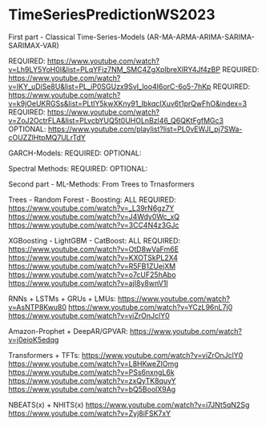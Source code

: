 # TimeSeriesPredictionWS2023

First part - Classical Time-Series-Models (AR-MA-ARMA-ARIMA-SARIMA-SARIMAX-VAR)

REQUIRED:
https://www.youtube.com/watch?v=Lh9LY5YoH0I&list=PLqYFiz7NM_SMC4ZgXplbreXlRY4Jf4zBP
REQUIRED:
https://www.youtube.com/watch?v=IKY_uDiSe8U&list=PL_iP0SGUzx9SvI_loo4I6orC-6o5-7hKp
REQUIRED:
https://www.youtube.com/watch?v=k9jOeUKRGSs&list=PLtIY5kwXKny91_IbkqcIXuv6t1prQwFhO&index=3
REQUIRED:
https://www.youtube.com/watch?v=ZoJ2OctrFLA&list=PLvcbYUQ5t0UHOLnBzl46_Q6QKtFgfMGc3
OPTIONAL:
https://www.youtube.com/playlist?list=PL0vEWJI_pj7SWa-cOUZZlHtpMQ7ULrTdY

GARCH-Models:
REQUIRED:
OPTIONAL:

Spectral Methods:
REQUIRED:
OPTIONAL:

Second part - ML-Methods: From Trees to Trnasformers

Trees - Random Forest - Boosting:
ALL REQUIRED:
https://www.youtube.com/watch?v=_L39rN6gz7Y
https://www.youtube.com/watch?v=J4Wdy0Wc_xQ
https://www.youtube.com/watch?v=3CC4N4z3GJc

XGBoosting - LightGBM - CatBoost:
ALL REQUIRED:
https://www.youtube.com/watch?v=OtD8wVaFm6E
https://www.youtube.com/watch?v=KXOTSkPL2X4
https://www.youtube.com/watch?v=R5FB1ZUejXM
https://www.youtube.com/watch?v=o7cUF25hAbo
https://www.youtube.com/watch?v=ajI8y8wnV1I

RNNs + LSTMs + GRUs + LMUs:
https://www.youtube.com/watch?v=AsNTP8Kwu80
https://www.youtube.com/watch?v=YCzL96nL7j0
https://www.youtube.com/watch?v=viZrOnJclY0

Amazon-Prophet + DeepAR/GPVAR:
https://www.youtube.com/watch?v=j0eioK5edqg

Transformers + TFTs:
https://www.youtube.com/watch?v=viZrOnJclY0
https://www.youtube.com/watch?v=L8HKweZIOmg
https://www.youtube.com/watch?v=PSs6nxngL6k
https://www.youtube.com/watch?v=zxQyTK8quyY
https://www.youtube.com/watch?v=bQ5BoolX9Ag


NBEATS(x) + NHITS(x)
https://www.youtube.com/watch?v=i7JNt5qN2Sg
https://www.youtube.com/watch?v=Zyj8iFSK7xY
